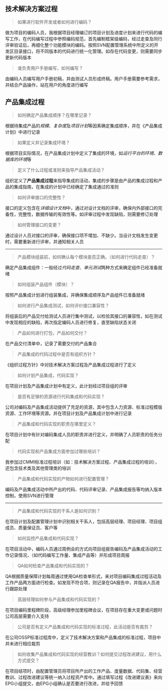 ## 技术解决方案过程

> 如果进行软件开发或者如何进行编码？

做为项目的编码人员，我根据项目经理编订的项目计划及进度计划来进行代码的编写工作，在代码编写过程中参照编码规范，首先编制框架级编码，经过走查及同行评审验证后，再细化整个功能模块的编码。按照SVN配置管理系统中所定义的开发区目录接口，将不同版本的代码进行统一化管理。如存在代码变更，则需要同步更新代码版本

> 谁负责用户手册编写，如何编写？

由编码人员编写用户手册初稿，并由测试人员形成终稿。用户手册需要参考需求，并结合产品操作，站在用户的角度进行编写

## 产品集成过程

> 如何确定产品集成顺序？在哪里记录？

根据待集成产品的*规模*、*复杂度*及*项目计划*等因素确定集成顺序，并在《产品集成计划》中进行记录

> 如果定义并记录集成环境？

根据项目实际情况，在产品集成计划中定义了集成的环境，如*运行平台的环境*、*数据库的环境*等

> 定义了什么过程或准则来指导产品集成活动？

组织定义了**产品集成过程**来指导集成的活动，集成的步骤是由产品的集成过程和产品的集成指南，在集成的计划中已经确定了集成通过的准则

> 如何评审接口的完整性？

接口的定义包含在*详细设计文档*中，通过对设计文档的评审，确保内外部接口的完备性，完整性，数据传输的有效性等。如评审过程中发现缺陷，则需要修订处理

> 如何管理接口的变更？

通过设计人员对接口的评审，确保接口项不增加、不缺少。当设计文档发生变更时，需要重新进行评审，并通知相关人员

---

> 产品模块组装前，如何确认每个模块是否正确。（如何进行代码走查）？

确定产品集成组件：一般经过*代码走查*、*单元测试*两种方式来确定组件已经准备就绪

> 如何组装产品组件（模块）？

按照产品集成计划进行组装集成，并确保集成顺序及产品组件已准备就绪

> 如何进行产品集成测试，如何评价接口兼容性？

将组装后的产品交付给测试人员进行集中测试，以检验其接口的兼容性，如在测试中发现相应的缺陷，再次指定编码人员进行修复，直至缺陷状态关闭

> 产品如何进行打包，产品如何交付？

在产品交付清单中，记录了需要交付的产品集合

> 产品集成的代码过程中是否有组织方针？

《组织过程方针》中对技术解决方案过程及产品集成过程进行了定义

> 如何计划产品集成，代码实现？

在项目计划及产品集成计划中有定义，此计划经过项目组的评审

> 是否有足够的资源进行代码集成和代码实现？

公司对编码及产品集成活动提供了充足的资源，其中包含人力资源、标准过程模版资源、工作环境等资源。并在项目计划及产品集成计划中进行记录

> 产品集成和代码实现的职责在哪里定义？

在项目计划中有针对编码集成人员的职责并进行定义，并明确了人员职责的任务分配

> 代码实现和产品集成方面参加过哪些培训？

我参加过CMMI标准过程培训（如：技术解决方案过程、产品集成过程的培训），还包含技术类及其他管理类的培训

> 产品集成和代码实现的产物如何进行配置管理？

编码及产品集成活动中所产出的代码、代码评审记录、产品集成报告等均纳入版本控制，使用SVN进行管理

---

> 产品集成和代码实现的干系人是如何识别？

在项目计划及配置管理计划中识别相关干系人，包括高层经理、项目经理、项目组成员、质量保证员、客户等

> 如何监控产品集成和代码实现？

在项目活动中，编码人员通过周例会的方式向项目组报告编码及产品集成活动的工作记录情况，（如代码编写工作量、集成产品等）并形成项目周报

> QA如何检查产品集成和代码实现的？

QA根据质量保障计划每周通过使用QA检查单形式，来对项目编码集成过程活动及工作产品两方面进行检查。如发现不符合项，则记录在QA报告中，并指派人员进行跟踪处理

> 高层经理如何参与产品集成和代码实现的？

在项目编码里程碑阶段，高级经理参加里程碑会议，在项目存在重大变更或问题时公司高层需要介入支持

> 公司是否有定义产品集成和代码实现的标准过程，此活动是否有裁剪？

在公司OSSP标准过程库中，定义了技术解决方案和产品集成的标准过程，项目中并未进行相应裁剪

> 如何收集产品集成和代码实现的经营教训？如何提交过程改进建议，用什么方式提交？

在项目结项时，由配置管理员将项目所产出的工作产品、度量数据、代码集、经营教训、过程改进建议等统一纳入过程资产库中。通过填写过程《改进建议表》来向EPG小组提交，由EPG小组确认是否要进行改进，并给予回馈
